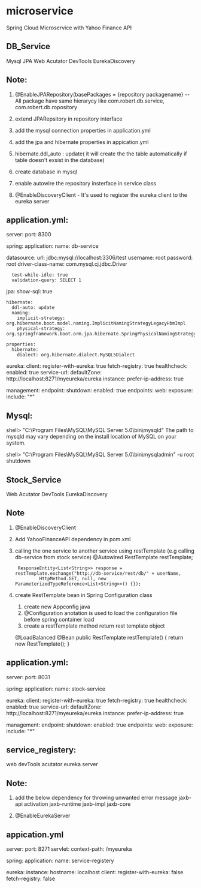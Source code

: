 # microservice
Spring Cloud Microservice with Yahoo Finance API 

DB_Service
----------
Mysql
JPA
Web
Acutator
DevTools
EurekaDiscovery

Note:
-----
1. @EnableJPARepository(basePackages = {repository packagename} -- All package have same hierarycy like com.robert.db.service, com.robert.db.ropository

2. extend JPARepsitory in repository interface

3. add the mysql connection properties in application.yml

4. add the jpa and hibernate properties in appication.yml

5. hibernate.ddl_auto : update( it will create the the table automatically if table doesn't exsist in the database)

6. create database in mysql 

7. enable autowire the repository insterface in service class

8. @EnableDiscoveryClient - It's used to register the eureka client to the eureka server


application.yml:
--------------
server:
  port: 8300
  
spring:
  application:
    name: db-service
    
  datasource:
    url: jdbc:mysql://localhost:3306/test
    username: root
    password: root
    driver-class-name: com.mysql.cj.jdbc.Driver  

      test-while-idle: true
      validation-query: SELECT 1   
      
  jpa:
    show-sql: true
    
    hibernate:
      ddl-auto: update
      naming:
        implicit-strategy: org.hibernate.boot.model.naming.ImplicitNamingStrategyLegacyHbmImpl
        physical-strategy: org.springframework.boot.orm.jpa.hibernate.SpringPhysicalNamingStrategy
   
    properties:
      hibernate:
        dialect: org.hibernate.dialect.MySQL5Dialect
        
eureka:
  client:
    register-with-eureka: true
    fetch-registry: true
    healthcheck:
      enabled: true
    service-url:
      defaultZone: http://localhost:8271/myeureka/eureka
  instance:
    prefer-ip-address: true

management:
  endpoint:
    shutdown:
      enabled: true
  endpoints:
    web:
      exposure:
        include: "*"
    
    



Mysql:
------
shell> "C:\Program Files\MySQL\MySQL Server 5.0\bin\mysqld"
The path to mysqld may vary depending on the install location of MySQL on your system.

shell> "C:\Program Files\MySQL\MySQL Server 5.0\bin\mysqladmin" -u root shutdown

Stock_Service
----------
Web
Acutator
DevTools
EurekaDiscovery

Note
----
1. @EnableDiscoveryClient

2. Add YahooFinanceAPI dependency in pom.xml

3. calling the one service to another service using restTemplate (e.g calling db-service from stock service)
	@Autowired
	RestTemplate restTemplate;
	
		ResponseEntity<List<String>> response = restTemplate.exchange("http://db-service/rest/db/" + userName,
				HttpMethod.GET, null, new ParameterizedTypeReference<List<String>>() {});

4. create RestTemplate bean in Spring Configuration class
	1. create new Appconfig java
	2. @Configuration anotation is used to load the configuration file before spring container load
	3. create a restTemplate method return rest template object
	
	@LoadBalanced
	@Bean
	public RestTemplate restTemplate() {
		return new RestTemplate();
	}
	

application.yml:
---------------
server:
  port: 8031
  
spring:
  application:
    name: stock-service

eureka:
  client:
    register-with-eureka: true
    fetch-registry: true
    healthcheck:
      enabled: true
    service-url:
      defaultZone: http://localhost:8271/myeureka/eureka
  instance:
    prefer-ip-address: true

management:
  endpoint:
    shutdown:
      enabled: true
  endpoints:
    web:
      exposure:
        include: "*"
		
		
service_registery:
-----------------
web
devTools
acutator
eureka server

Note:
-------
1. add the below dependency for throwing unwanted error message
	jaxb-api
	activation
	jaxb-runtime
	jaxb-impl
	jaxb-core

2. @EnableEurekaServer

appication.yml
--------------
server:
  port: 8271
  servlet:
    context-path: /myeureka
  
spring:
  application:
    name: service-registery

eureka:
  instance:
    hostname: localhost
  client:
    register-with-eureka: false
    fetch-registry: false




